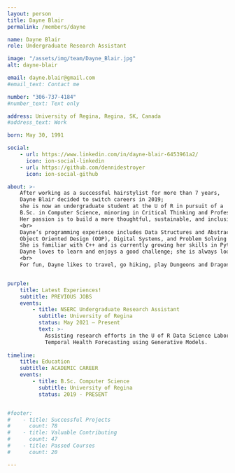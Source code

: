 ```yaml
---
layout: person
title: Dayne Blair
permalink: /members/dayne

name: Dayne Blair
role: Undergraduate Research Assistant

image: "/assets/img/team/Dayne_Blair.jpg"
alt: dayne-blair

email: dayne.blair@gmail.com
#email_text: Contact me

number: "306-737-4184"
#number_text: Text only

address: University of Regina, Regina, SK, Canada
#address_text: Work

born: May 30, 1991

social:
    - url: https://www.linkedin.com/in/dayne-blair-6453961a2/
      icon: ion-social-linkedin
    - url: https://github.com/dennidestroyer
      icon: ion-social-github

about: >-
    After working as a successful hairstylist for more than 7 years, 
    Dayne Blair decided to switch careers in 2019; 
    she is now an undergraduate student at the U of R in pursuit of a 
    B.Sc. in Computer Science, minoring in Critical Thinking and Professional Ethics. 
    Her passion is to build a more thoughtful, sustainable, and inclusive future in technology.
    <br>
    Dayne’s programming experience includes Data Structures and Abstractions, 
    Object Oriented Design (OOP), Digital Systems, and Problem Solving with Programming. 
    She is familiar with C++ and is currently growing her skills in Python. 
    Dayne loves to learn and enjoys a good challenge; she is always looking to expand her horizons.
    <br>
    For fun, Dayne likes to travel, go hiking, play Dungeons and Dragons and video games, and hang out with her pet bird, Artie.


purple:
    title: Latest Experiences!
    subtitle: PREVIOUS JOBS
    events:
        - title: NSERC Undergraduate Research Assistant
          subtitle: University of Regina
          status: May 2021 – Present
          text: >-
            Assisting research efforts in the U of R Data Science Laboratory focused on 
            Temporal Health Forecasting using Generative Models.
        
timeline:
    title: Education
    subtitle: ACADEMIC CAREER
    events:
        - title: B.Sc. Computer Science
          subtitle: University of Regina
          status: 2019 - PRESENT


#footer:
#    - title: Successful Projects
#      count: 78
#    - title: Valuable Contributing
#      count: 47
#    - title: Passed Courses
#      count: 20

---
```


